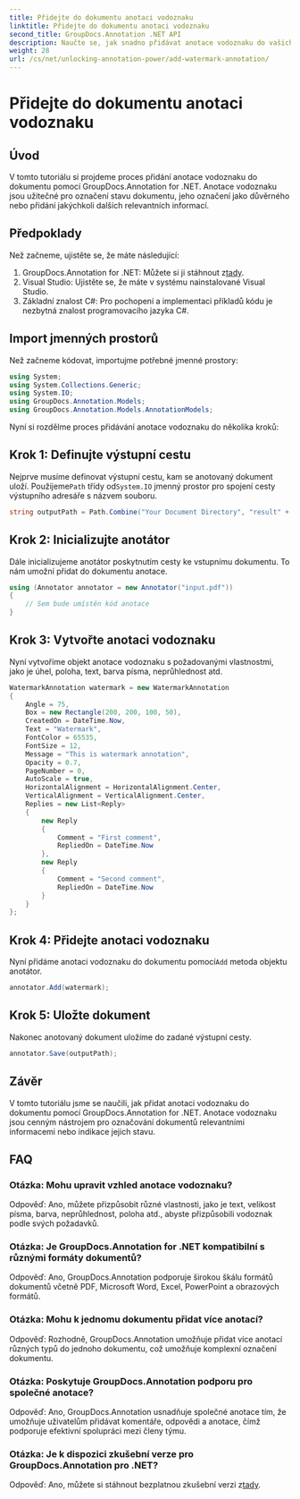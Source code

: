 ```yaml
---
title: Přidejte do dokumentu anotaci vodoznaku
linktitle: Přidejte do dokumentu anotaci vodoznaku
second_title: GroupDocs.Annotation .NET API
description: Naučte se, jak snadno přidávat anotace vodoznaku do vašich dokumentů pomocí GroupDocs.Annotation pro .NET. Zvyšte srozumitelnost a bezpečnost dokumentů.
weight: 28
url: /cs/net/unlocking-annotation-power/add-watermark-annotation/
---
```


# Přidejte do dokumentu anotaci vodoznaku

## Úvod
V tomto tutoriálu si projdeme proces přidání anotace vodoznaku do dokumentu pomocí GroupDocs.Annotation for .NET. Anotace vodoznaku jsou užitečné pro označení stavu dokumentu, jeho označení jako důvěrného nebo přidání jakýchkoli dalších relevantních informací.

## Předpoklady

Než začneme, ujistěte se, že máte následující:

1.  GroupDocs.Annotation for .NET: Můžete si ji stáhnout z[tady](https://releases.groupdocs.com/annotation/net/).
2. Visual Studio: Ujistěte se, že máte v systému nainstalované Visual Studio.
3. Základní znalost C#: Pro pochopení a implementaci příkladů kódu je nezbytná znalost programovacího jazyka C#.

## Import jmenných prostorů

Než začneme kódovat, importujme potřebné jmenné prostory:

```csharp
using System;
using System.Collections.Generic;
using System.IO;
using GroupDocs.Annotation.Models;
using GroupDocs.Annotation.Models.AnnotationModels;
```

Nyní si rozdělme proces přidávání anotace vodoznaku do několika kroků:

## Krok 1: Definujte výstupní cestu

 Nejprve musíme definovat výstupní cestu, kam se anotovaný dokument uloží. Použijeme`Path` třídy od`System.IO` jmenný prostor pro spojení cesty výstupního adresáře s názvem souboru.

```csharp
string outputPath = Path.Combine("Your Document Directory", "result" + Path.GetExtension("input.pdf"));
```

## Krok 2: Inicializujte anotátor

Dále inicializujeme anotátor poskytnutím cesty ke vstupnímu dokumentu. To nám umožní přidat do dokumentu anotace.

```csharp
using (Annotator annotator = new Annotator("input.pdf"))
{
    // Sem bude umístěn kód anotace
}
```

## Krok 3: Vytvořte anotaci vodoznaku

Nyní vytvoříme objekt anotace vodoznaku s požadovanými vlastnostmi, jako je úhel, poloha, text, barva písma, neprůhlednost atd.

```csharp
WatermarkAnnotation watermark = new WatermarkAnnotation
{
    Angle = 75,
    Box = new Rectangle(200, 200, 100, 50),
    CreatedOn = DateTime.Now,
    Text = "Watermark",
    FontColor = 65535,
    FontSize = 12,
    Message = "This is watermark annotation",
    Opacity = 0.7,
    PageNumber = 0,
    AutoScale = true,
    HorizontalAlignment = HorizontalAlignment.Center,
    VerticalAlignment = VerticalAlignment.Center,
    Replies = new List<Reply>
    {
        new Reply
        {
            Comment = "First comment",
            RepliedOn = DateTime.Now
        },
        new Reply
        {
            Comment = "Second comment",
            RepliedOn = DateTime.Now
        }
    }
};
```

## Krok 4: Přidejte anotaci vodoznaku

 Nyní přidáme anotaci vodoznaku do dokumentu pomocí`Add` metoda objektu anotátor.

```csharp
annotator.Add(watermark);
```

## Krok 5: Uložte dokument

Nakonec anotovaný dokument uložíme do zadané výstupní cesty.

```csharp
annotator.Save(outputPath);
```

## Závěr

V tomto tutoriálu jsme se naučili, jak přidat anotaci vodoznaku do dokumentu pomocí GroupDocs.Annotation for .NET. Anotace vodoznaku jsou cenným nástrojem pro označování dokumentů relevantními informacemi nebo indikace jejich stavu.

## FAQ

### Otázka: Mohu upravit vzhled anotace vodoznaku?

Odpověď: Ano, můžete přizpůsobit různé vlastnosti, jako je text, velikost písma, barva, neprůhlednost, poloha atd., abyste přizpůsobili vodoznak podle svých požadavků.

### Otázka: Je GroupDocs.Annotation for .NET kompatibilní s různými formáty dokumentů?

Odpověď: Ano, GroupDocs.Annotation podporuje širokou škálu formátů dokumentů včetně PDF, Microsoft Word, Excel, PowerPoint a obrazových formátů.

### Otázka: Mohu k jednomu dokumentu přidat více anotací?

Odpověď: Rozhodně, GroupDocs.Annotation umožňuje přidat více anotací různých typů do jednoho dokumentu, což umožňuje komplexní označení dokumentu.

### Otázka: Poskytuje GroupDocs.Annotation podporu pro společné anotace?

Odpověď: Ano, GroupDocs.Annotation usnadňuje společné anotace tím, že umožňuje uživatelům přidávat komentáře, odpovědi a anotace, čímž podporuje efektivní spolupráci mezi členy týmu.

### Otázka: Je k dispozici zkušební verze pro GroupDocs.Annotation pro .NET?

 Odpověď: Ano, můžete si stáhnout bezplatnou zkušební verzi z[tady](https://releases.groupdocs.com/).